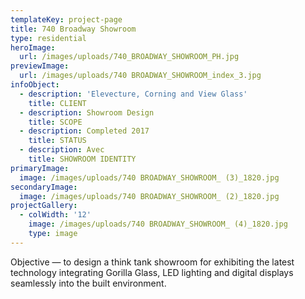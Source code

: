 ```yaml
---
templateKey: project-page
title: 740 Broadway Showroom
type: residential
heroImage:
  url: /images/uploads/740_BROADWAY_SHOWROOM_PH.jpg
previewImage:
  url: /images/uploads/740 BROADWAY_SHOWROOM_index_3.jpg
infoObject:
  - description: 'Elevecture, Corning and View Glass'
    title: CLIENT
  - description: Showroom Design
    title: SCOPE
  - description: Completed 2017
    title: STATUS
  - description: Avec
    title: SHOWROOM IDENTITY
primaryImage:
  image: /images/uploads/740 BROADWAY_SHOWROOM_ (3)_1820.jpg
secondaryImage:
  image: /images/uploads/740 BROADWAY_SHOWROOM_ (2)_1820.jpg
projectGallery:
  - colWidth: '12'
    image: /images/uploads/740 BROADWAY_SHOWROOM_ (4)_1820.jpg
    type: image
---
```

Objective — to design a think tank showroom for exhibiting the latest technology integrating Gorilla Glass, LED lighting and digital displays seamlessly into the built environment.
